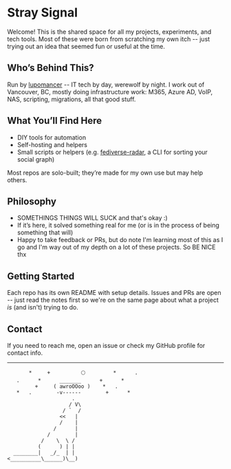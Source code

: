 # Stray Signal

Welcome! This is the shared space for all my projects, experiments, and tech tools. Most of these were born from scratching my own itch --  just trying out an idea that seemed fun or useful at the time.

## Who’s Behind This?

Run by [lupomancer](https://github.com/lupomancer) -- IT tech by day, werewolf by night.
I work out of Vancouver, BC, mostly doing infrastructure work: M365, Azure AD, VoIP, NAS, scripting, migrations, all that good stuff.

## What You’ll Find Here

- DIY tools for automation
- Self-hosting and helpers
- Small scripts or helpers (e.g. [fediverse-radar](https://github.com/StraySignal/fediverse-radar), a CLI for sorting your social graph)

Most repos are solo-built; they’re made for my own use but may help others.

## Philosophy

- SOMETHINGS THINGS WILL SUCK and that's okay :)
- If it’s here, it solved something real for me (or is in the process of being something that will)  
- Happy to take feedback or PRs, but do note I'm learning most of this as I go and I'm way out of my depth on a lot of these projects. So BE NICE thx

## Getting Started

Each repo has its own README with setup details. Issues and PRs are open -- just read the notes first so we're on the same page about what a project *is* (and isn't) trying to do.

## Contact

If you need to reach me, open an issue or check my GitHub profile for contact info.

---

```
       *     +          🌕         *      .
   .      *      _______      +      *
         +     ( awroOOoo )    *   .
   *   .        -v------        +      *
                     .               
                    / V\
                  / `  /
                 <<   |
                 /    |
               /      |
             /        |
           /    \  \ /
          (      ) | |
  ________|   _/_  | |
<__________\______)\__)
```

